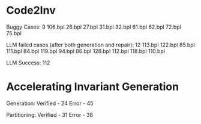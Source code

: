 # Code2Inv
Buggy Cases: 9
106.bpl
26.bpl
27.bpl
31.bpl
32.bpl
61.bpl
62.bpl
72.bpl
75.bpl

LLM failed cases (after both generation and repair): 12
113.bpl
122.bpl
85.bpl
111.bpl
84.bpl
119.bpl
94.bpl
86.bpl
128.bpl
112.bpl
118.bpl
110.bpl

LLM Success: 112

# Accelerating Invariant Generation
Generation:
Verified - 24
Error - 45

Partitioning:
Verified - 31
Error - 38